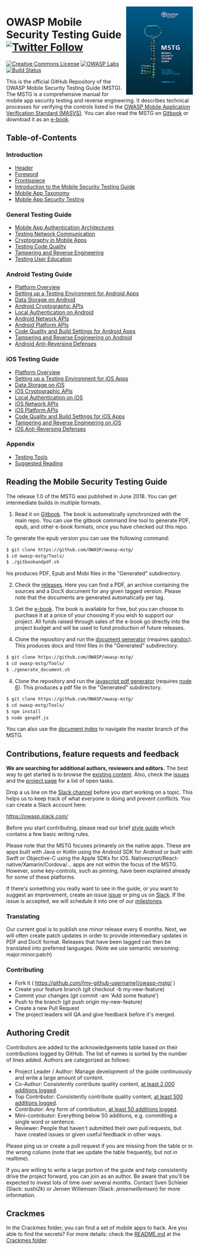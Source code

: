 <a href="https://leanpub.com/mobile-security-testing-guide"><img width=180px align="right" style="float: right;" src="Document/Images/mstg-cover-release-small.jpg"></a>


# OWASP Mobile Security Testing Guide [![Twitter Follow](https://img.shields.io/twitter/follow/OWASP_MSTG.svg?style=social&label=Follow)](https://twitter.com/OWASP_MSTG)
[![Creative Commons License](https://i.creativecommons.org/l/by-sa/3.0/88x31.png)](http://creativecommons.org/licenses/by-sa/3.0/ "CC-by-SA 3")
[![OWASP Labs](https://img.shields.io/badge/owasp-incubator%20project-f7b73c.svg)](https://www.owasp.org/index.php/Category:OWASP_Project#tab=Project_Inventory)
[![Build Status](https://travis-ci.com/OWASP/owasp-mstg.svg?branch=master)](https://travis-ci.com/OWASP/owasp-mstg)


This is the official GitHub Repository of the OWASP Mobile Security Testing Guide (MSTG). The MSTG is a comprehensive manual for mobile app security testing and reverse engineering. It describes technical processes for verifying the controls listed in the [OWASP Mobile Application Verification Standard (MASVS)](https://github.com/OWASP/owasp-masvs "MASVS").
You can also read the MSTG on [Gitbook](https://mobile-security.gitbook.io/mobile-security-testing-guide/ "MSTG @ Gitbook") or download it as an [e-book](https://leanpub.com/mobile-security-testing-guide-preview "MSTG as an e-book").

## Table-of-Contents

### Introduction

- [Header](Document/0x00-Header.md)
- [Foreword](Document/Foreword.md)
- [Frontispiece](Document/0x02-Frontispiece.md)
- [Introduction to the Mobile Security Testing Guide](Document/0x03-Overview.md)
- [Mobile App Taxonomy](Document/0x04a-Mobile-App-Taxonomy.md)
- [Mobile App Security Testing](Document/0x04b-Mobile-App-Security-Testing.md)

### General Testing Guide

- [Mobile App Authentication Architectures](Document/0x04e-Testing-Authentication-and-Session-Management.md)
- [Testing Network Communication](Document/0x04f-Testing-Network-Communication.md)
- [Cryptography in Mobile Apps](Document/0x04g-Testing-Cryptography.md)
- [Testing Code Quality](Document/0x04h-Testing-Code-Quality.md)
- [Tampering and Reverse Engineering](Document/0x04c-Tampering-and-Reverse-Engineering.md)
- [Testing User Education](Document/0x04i-Testing-user-interaction.md)

### Android Testing Guide

- [Platform Overview](Document/0x05a-Platform-Overview.md)
- [Setting up a Testing Environment for Android Apps](Document/0x05b-Basic-Security_Testing.md)
- [Data Storage on Android](Document/0x05d-Testing-Data-Storage.md)
- [Android Cryptographic APIs](Document/0x05e-Testing-Cryptography.md)
- [Local Authentication on Android](Document/0x05f-Testing-Local-Authentication.md)
- [Android Network APIs](Document/0x05g-Testing-Network-Communication.md)
- [Android Platform APIs](Document/0x05h-Testing-Platform-Interaction.md)
- [Code Quality and Build Settings for Android Apps](Document/0x05i-Testing-Code-Quality-and-Build-Settings.md)
- [Tampering and Reverse Engineering on Android](Document/0x05c-Reverse-Engineering-and-Tampering.md)
- [Android Anti-Reversing Defenses](Document/0x05j-Testing-Resiliency-Against-Reverse-Engineering.md)

### iOS Testing Guide

- [Platform Overview](Document/0x06a-Platform-Overview.md)
- [Setting up a Testing Environment for iOS Apps](Document/0x06b-Basic-Security-Testing.md)
- [Data Storage on iOS](Document/0x06d-Testing-Data-Storage.md)
- [iOS Cryptographic APIs](Document/0x06e-Testing-Cryptography.md)
- [Local Authentication on iOS](Document/0x06f-Testing-Local-Authentication.md)
- [iOS Network APIs](Document/0x06g-Testing-Network-Communication.md)
- [iOS Platform APIs](Document/0x06h-Testing-Platform-Interaction.md)
- [Code Quality and Build Settings for iOS Apps](Document/0x06i-Testing-Code-Quality-and-Build-Settings.md)
- [Tampering and Reverse Engineering on iOS](Document/0x06c-Reverse-Engineering-and-Tampering.md)
- [iOS Anti-Reversing Defenses](Document/0x06j-Testing-Resiliency-Against-Reverse-Engineering.md)

### Appendix

- [Testing Tools](Document/0x08-Testing-Tools.md)
- [Suggested Reading](Document/0x09-Suggested-Reading.md)

## Reading the Mobile Security Testing Guide

The release 1.0 of the MSTG was published in June 2018. You can get intermediate builds in multiple formats.

1. Read it on [Gitbook](https://mobile-security.gitbook.io/mobile-security-testing-guide/ "Gitbook"). The book is automatically synchronized with the main repo. You can use the gitbook command line tool to generate PDF, epub, and other e-book formats, once you have checked out this repo.

To generate the epub version you can use the following command:

```bash
$ git clone https://github.com/OWASP/owasp-mstg/
$ cd owasp-mstg/Tools/
$ ./gitbookandpdf.sh
```
his produces PDF, Epub and Mobi files in the "Generated" subdirectory.

2. Check the [releases](https://github.com/OWASP/owasp-mstg/releases "Our releases"). Here you can find a PDF, an archive containing the sources and a DocX document for any given tagged version. Please note that the documents are generated automatically per tag.

3. Get the [e-book](https://leanpub.com/mobile-security-testing-guide-preview "MSTG as an e-book"). The book is available for free, but you can choose to purchase it at a price of your choosing if you wish to support our project. All funds raised through sales of the e-book go directly into the project budget and will be used to fund production of future releases.


3. Clone the repository and run the [document generator](https://github.com/OWASP/owasp-mstg/blob/master/Tools/generate_document.sh "The document generator") (requires [pandoc](http://pandoc.org "Pandoc")). This produces docx and html files in the "Generated" subdirectory.

```bash
$ git clone https://github.com/OWASP/owasp-mstg/
$ cd owasp-mstg/Tools/
$ ./generate_document.sh
```

4. Clone the repository and run the [javascript pdf generator](https://github.com/OWASP/owasp-mstg/blob/master/Tools/genpdf.js "javascript docgenerator") (requires [node 6](http://nodejs.org "Node 6")). This produces a pdf file in the "Generated" subdirectory.

```bash
$ git clone https://github.com/OWASP/owasp-mstg/
$ cd owasp-mstg/Tools/
$ npm install
$ node genpdf.js
```

You can also use the [document index](https://rawgit.com/OWASP/owasp-mstg/master/Generated/OWASP-MSTG-Table-of-Contents.html "TOC") to navigate the master branch of the MSTG.

## Contributions, feature requests and feedback

**We are searching for additional authors, reviewers and editors.** The best way to get started is to browse the [existing content](https://mobile-security.gitbook.io/mobile-security-testing-guide/ "existing content"). Also, check the [issues](https://github.com/OWASP/owasp-mstg/issues "our issues section") and the [project page](https://github.com/OWASP/owasp-mstg/projects/2 "The MSTG Project") for a list of open tasks.

Drop a us line on the [Slack channel](https://owasp.slack.com/messages/project-mobile_omtg/details/ "Come to Slack!") before you start working on a topic. This helps us to keep track of what everyone is doing and prevent conflicts. You can create a Slack account here:

https://owasp.slack.com/

Before you start contributing, please read our brief [style guide](https://github.com/OWASP/owasp-mstg/blob/master/style_guide.md "Style Guide") which contains a few basic writing rules.

Please note that the MSTG focuses primarely on the native apps. These are apps built with Java or Kotlin using the Android SDK for Android or built with Swift or Objective-C using the Apple SDKs for iOS. Nativescript/React-native/Xamarin/Cordova/... apps are not within the focus of the MSTG. However, some key-controls, such as pinning, have been explained already for some of these platforms.

If there's something you really want to see in the guide, or you want to suggest an improvement, create an issue [issue](https://github.com/OWASP/owasp-mstg/issues "Issue") or ping us on [Slack](https://owasp.slack.com/messages/project-mobile_omtg/details/ "Come to our Slack!").
If the issue is accepted, we will schedule it into one of our [milestones](https://github.com/OWASP/owasp-mstg/milestones "Milestones").

### Translating
Our current goal is to publish one minor release every 6 months. Next, we will often create patch updates in order to provide intermediary updates in PDF and DocX format. Releases that have been tagged can then be translated into preferred languages.
(Note we use semantic versioning: major.minor.patch)


### Contributing

- Fork it ( https://github.com/[my-github-username]/owasp-mstg/ )
- Create your feature branch (git checkout -b my-new-feature)
- Commit your changes (git commit -am 'Add some feature')
- Push to the branch (git push origin my-new-feature)
- Create a new Pull Request
- The project leaders will QA and give feedback before it's merged.

## Authoring Credit

Contributors are added to the acknowledgements table based on their contributions logged by GitHub. The list of names is sorted by the number of lines added. Authors are categorized as follows:

- Project Leader / Author: Manage development of the guide continuously and write a large amount of content.
- Co-Author: Consistently contribute quality content, [at least 2,000 additions logged](https://github.com/OWASP/owasp-mstg/graphs/contributors "Co-author").
- Top Contributor: Consistently contribute quality content, [at least 500 additions logged](https://github.com/OWASP/owasp-mstg/graphs/contributors "Top Contributor").
- Contributor: Any form of contribution, [at least 50 additions logged](https://github.com/OWASP/owasp-mstg/graphs/contributors "Contributor").
- Mini-contributor: Everything below 50 additions, e.g. committing a single word or sentence.
- Reviewer: People that haven't submitted their own pull requests, but have created issues or given useful feedback in other ways.

Please ping us or create a pull request if you are missing from the table or in the wrong column (note that we update the table frequently, but not in realtime).

If you are willing to write a large portion of the guide and help consistently drive the project forward, you can join as an author. Be aware that you'll be expected to invest lots of time over several months. Contact Sven Schleier (Slack: *sushi2k*) or Jeroen Willemsen (Slack: *jeroenwillemsen*) for more information.

## Crackmes
In the Crackmes folder, you can find a set of mobile apps to hack. Are you able to find the secrets? For more details: check the [README.md](https://github.com/OWASP/owasp-mstg/blob/master/Crackmes/README.md "Crackmes readme") at the [Crackmes folder](https://github.com/OWASP/owasp-mstg/blob/master/Crackmes "Crackmes folder").
